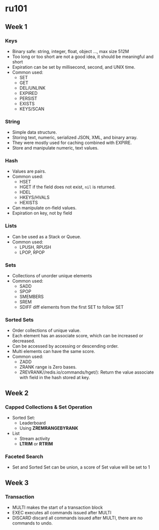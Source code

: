 # ru101
## Week 1
### Keys

- Binary safe: string, integer, float, object …, max size 512M
- Too long or too short are not a good idea, it should be meaningful and short
- Expiration can be set by millisecond, second, and UNIX time.
- Common used:
    - SET
    - GET
    - DEL/UNLINK
    - EXPIRED
    - PERSIST
    - EXISTS
    - KEYS/SCAN

### String

- Simple data structure.
- Storing text, numeric, serialized JSON, XML, and binary array.
- They were mostly used for caching combined with EXPIRE.
- Store and manipulate numeric, text values.

### Hash

- Values are pairs.
- Common used:
    - HSET
    - HGET if the field does not exist, `nil` is returned.
    - HDEL
    - HKEYS/HVALS
    - HEXISTS
- Can manipulate on-field values.
- Expiration on key, not by field

### Lists

- Can be used as a Stack or Queue.
- Common used:
    - LPUSH, RPUSH
    - LPOP, RPOP

### Sets

- Collections of unorder unique elements
- Common used:
    - SADD
    - SPOP
    - SMEMBERS
    - SREM
    - SDIFF diff elements from the first SET to follow SET

### Sorted Sets

- Order collections of unique value.
- Each element has an associate score, which can be increased or decreased.
- Can be accessed by accessing or descending order.
- Multi elements can have the same score.
- Common used:
    - ZADD
    - ZRANK range is Zero bases.
    - ZREVRANK//redis.io/commands/hget/): Return the value associate with field in the hash stored at key.
## Week 2
### Capped Collections & Set Operation

- Sorted Set:
    - Leaderboard
    - Using ****ZREMRANGEBYRANK****
- List
    - Stream activity
    - **LTRIM** or **RTRIM**

### Faceted Search

- Set and Sorted Set can be union, a score of Set value will be set to 1
## Week 3
### Transaction

- MULTI makes the start of a transaction block
- EXEC executes all commands issued after MULTI
- DISCARD discard all commands issued after MULTI, there are no commands to undo.